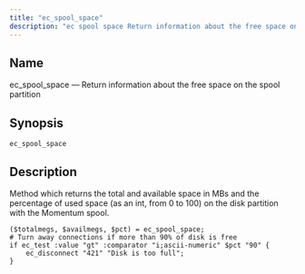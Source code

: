 ```yaml
---
title: "ec_spool_space"
description: "ec spool space Return information about the free space on the spool partition ec spool space Method which returns the total and available space in M Bs and the percentage of used space as an int from 0 to 100 on the disk partition with the Momentum spool Example 16..."
---
```


<a name="sieve.ref.ec_spool_space"></a> 
## Name

ec_spool_space — Return information about the free space on the spool partition

## Synopsis

`ec_spool_space`

<a name="idp30577440"></a> 
## Description

Method which returns the total and available space in MBs and the percentage of used space (as an int, from 0 to 100) on the disk partition with the Momentum spool.

<a name="example.ec_spool_space"></a> 


```
($totalmegs, $availmegs, $pct) = ec_spool_space;
# Turn away connections if more than 90% of disk is free
if ec_test :value "gt" :comparator "i;ascii-numeric" $pct "90" {
    ec_disconnect "421" "Disk is too full";
}
```